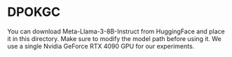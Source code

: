# DPOKGC
You can download Meta-Llama-3-8B-Instruct from HuggingFace and place it in this directory. Make sure to modify the model path before using it. We use a single Nvidia GeForce RTX 4090 GPU for our experiments.

